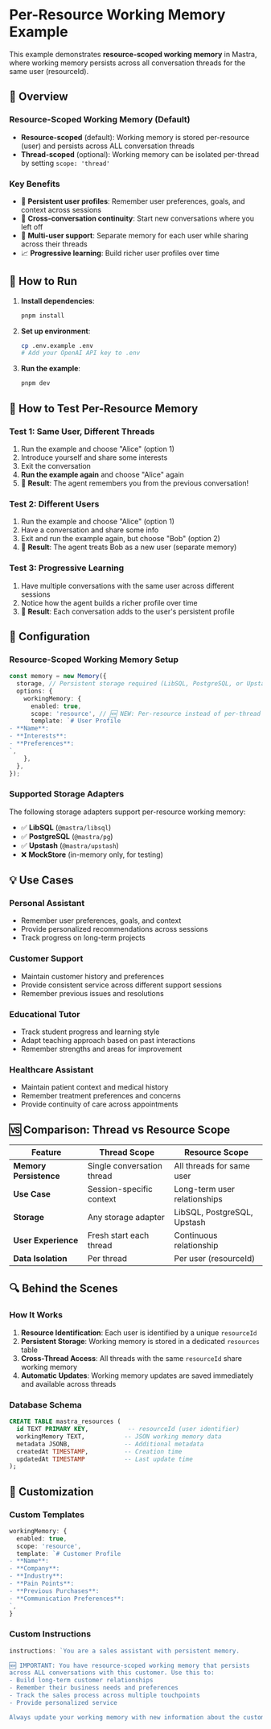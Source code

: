 # Per-Resource Working Memory Example

This example demonstrates **resource-scoped working memory** in Mastra, where working memory persists across all conversation threads for the same user (resourceId).

## 📖 Overview

### Resource-Scoped Working Memory (Default)

- **Resource-scoped** (default): Working memory is stored per-resource (user) and persists across ALL conversation threads
- **Thread-scoped** (optional): Working memory can be isolated per-thread by setting `scope: 'thread'`

### Key Benefits

- 🧠 **Persistent user profiles**: Remember user preferences, goals, and context across sessions
- 🔄 **Cross-conversation continuity**: Start new conversations where you left off
- 👥 **Multi-user support**: Separate memory for each user while sharing across their threads
- 📈 **Progressive learning**: Build richer user profiles over time

## 🚀 How to Run

1. **Install dependencies**:

   ```bash
   pnpm install
   ```

2. **Set up environment**:

   ```bash
   cp .env.example .env
   # Add your OpenAI API key to .env
   ```

3. **Run the example**:
   ```bash
   pnpm dev
   ```

## 🎯 How to Test Per-Resource Memory

### Test 1: Same User, Different Threads

1. Run the example and choose "Alice" (option 1)
2. Introduce yourself and share some interests
3. Exit the conversation
4. **Run the example again** and choose "Alice" again
5. 🎉 **Result**: The agent remembers you from the previous conversation!

### Test 2: Different Users

1. Run the example and choose "Alice" (option 1)
2. Have a conversation and share some info
3. Exit and run the example again, but choose "Bob" (option 2)
4. 🎉 **Result**: The agent treats Bob as a new user (separate memory)

### Test 3: Progressive Learning

1. Have multiple conversations with the same user across different sessions
2. Notice how the agent builds a richer profile over time
3. 🎉 **Result**: Each conversation adds to the user's persistent profile

## 🔧 Configuration

### Resource-Scoped Working Memory Setup

```typescript
const memory = new Memory({
  storage, // Persistent storage required (LibSQL, PostgreSQL, or Upstash)
  options: {
    workingMemory: {
      enabled: true,
      scope: 'resource', // 🆕 NEW: Per-resource instead of per-thread
      template: `# User Profile
- **Name**: 
- **Interests**: 
- **Preferences**: 
`,
    },
  },
});
```

### Supported Storage Adapters

The following storage adapters support per-resource working memory:

- ✅ **LibSQL** (`@mastra/libsql`)
- ✅ **PostgreSQL** (`@mastra/pg`)
- ✅ **Upstash** (`@mastra/upstash`)
- ❌ **MockStore** (in-memory only, for testing)

## 💡 Use Cases

### Personal Assistant

- Remember user preferences, goals, and context
- Provide personalized recommendations across sessions
- Track progress on long-term projects

### Customer Support

- Maintain customer history and preferences
- Provide consistent service across different support sessions
- Remember previous issues and resolutions

### Educational Tutor

- Track student progress and learning style
- Adapt teaching approach based on past interactions
- Remember strengths and areas for improvement

### Healthcare Assistant

- Maintain patient context and medical history
- Remember treatment preferences and concerns
- Provide continuity of care across appointments

## 🆚 Comparison: Thread vs Resource Scope

| Feature                | Thread Scope               | Resource Scope               |
| ---------------------- | -------------------------- | ---------------------------- |
| **Memory Persistence** | Single conversation thread | All threads for same user    |
| **Use Case**           | Session-specific context   | Long-term user relationships |
| **Storage**            | Any storage adapter        | LibSQL, PostgreSQL, Upstash  |
| **User Experience**    | Fresh start each thread    | Continuous relationship      |
| **Data Isolation**     | Per thread                 | Per user (resourceId)        |

## 🔍 Behind the Scenes

### How It Works

1. **Resource Identification**: Each user is identified by a unique `resourceId`
2. **Persistent Storage**: Working memory is stored in a dedicated `resources` table
3. **Cross-Thread Access**: All threads with the same `resourceId` share working memory
4. **Automatic Updates**: Working memory updates are saved immediately and available across threads

### Database Schema

```sql
CREATE TABLE mastra_resources (
  id TEXT PRIMARY KEY,           -- resourceId (user identifier)
  workingMemory TEXT,           -- JSON working memory data
  metadata JSONB,               -- Additional metadata
  createdAt TIMESTAMP,          -- Creation time
  updatedAt TIMESTAMP           -- Last update time
);
```

## 🎨 Customization

### Custom Templates

```typescript
workingMemory: {
  enabled: true,
  scope: 'resource',
  template: `# Customer Profile
- **Name**:
- **Company**:
- **Industry**:
- **Pain Points**:
- **Previous Purchases**:
- **Communication Preferences**:
`,
}
```

### Custom Instructions

```typescript
instructions: `You are a sales assistant with persistent memory.

🆕 IMPORTANT: You have resource-scoped working memory that persists 
across ALL conversations with this customer. Use this to:
- Build long-term customer relationships
- Remember their business needs and preferences
- Track the sales process across multiple touchpoints
- Provide personalized service

Always update your working memory with new information about the customer.`;
```
